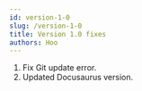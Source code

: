 ```yaml
---
id: version-1-0
slug: /version-1-0
title: Version 1.0 fixes
authors: Hoo
---
```




1. Fix Git update error.
2. Updated Docusaurus version.